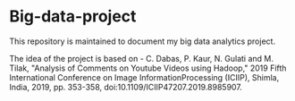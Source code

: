 # Big-data-project
This repository is maintained to document my big data analytics project.


The idea of the project is based on - C. Dabas, P. Kaur, N. Gulati and M. Tilak, "Analysis of Comments on Youtube Videos using Hadoop," 2019 Fifth International Conference on Image InformationProcessing (ICIIP), Shimla, India, 2019, pp. 353-358, doi:10.1109/ICIIP47207.2019.8985907.
